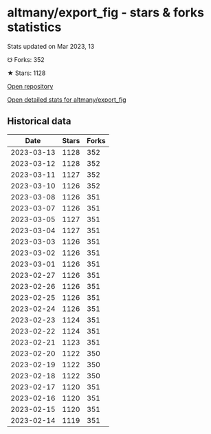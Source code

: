 # altmany/export_fig - stars & forks statistics

Stats updated on Mar 2023, 13

☋ Forks: 352

★ Stars: 1128

[Open repository](https://github.com/altmany/export_fig)

[Open detailed stats for altmany/export_fig](https://reviewgithub.com/rep/altmany/export_fig)

## Historical data
| Date | Stars | Forks |
|------|-------|-------|
| 2023-03-13 | 1128 | 352 | 
| 2023-03-12 | 1128 | 352 | 
| 2023-03-11 | 1127 | 352 | 
| 2023-03-10 | 1126 | 352 | 
| 2023-03-08 | 1126 | 351 | 
| 2023-03-07 | 1126 | 351 | 
| 2023-03-05 | 1127 | 351 | 
| 2023-03-04 | 1127 | 351 | 
| 2023-03-03 | 1126 | 351 | 
| 2023-03-02 | 1126 | 351 | 
| 2023-03-01 | 1126 | 351 | 
| 2023-02-27 | 1126 | 351 | 
| 2023-02-26 | 1126 | 351 | 
| 2023-02-25 | 1126 | 351 | 
| 2023-02-24 | 1126 | 351 | 
| 2023-02-23 | 1124 | 351 | 
| 2023-02-22 | 1124 | 351 | 
| 2023-02-21 | 1123 | 351 | 
| 2023-02-20 | 1122 | 350 | 
| 2023-02-19 | 1122 | 350 | 
| 2023-02-18 | 1122 | 350 | 
| 2023-02-17 | 1120 | 351 | 
| 2023-02-16 | 1120 | 351 | 
| 2023-02-15 | 1120 | 351 | 
| 2023-02-14 | 1119 | 351 | 

